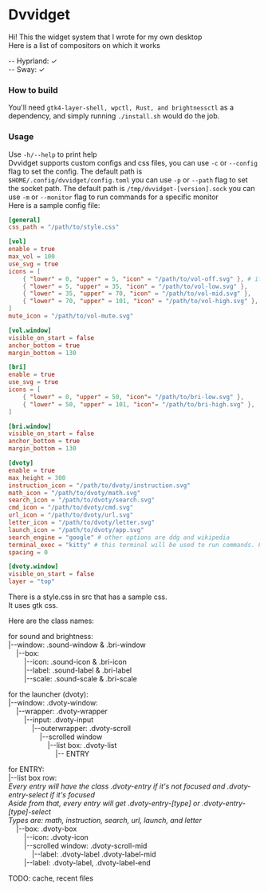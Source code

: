 # Dvvidget 
Hi! This the widget system that I wrote for my own desktop <br />
Here is a list of compositors on which it works

-- Hyprland: ✓ <br />
-- Sway: ✓ <br />

### How to build
You'll need ```gtk4-layer-shell, wpctl, Rust, and brightnessctl``` as a dependency, 
and simply running ```./install.sh``` would do the job.

### Usage
Use ```-h/--help``` to print help <br />
Dvvidget supports custom configs and css files,
you can use ```-c``` or ```--config``` flag to set the config. The default path is ```$HOME/.config/dvvidget/config.toml```
you can use ```-p``` or ```--path``` flag to set the socket path. The default path is ```/tmp/dvvidget-[version].sock```
you can use ```-m``` or ```--monitor``` flag to run commands for a specific monitor
<br />
Here is a sample config file:
```toml
[general]
css_path = "/path/to/style.css"

[vol]
enable = true
max_vol = 100
use_svg = true
icons = [
    { "lower" = 0, "upper" = 5, "icon" = "/path/to/vol-off.svg" }, # if use_svg is set, put the path of the icon here, otherwise, put the glyph
    { "lower" = 5, "upper" = 35, "icon" = "/path/to/vol-low.svg" },
    { "lower" = 35, "upper" = 70, "icon" = "/path/to/vol-mid.svg" },
    { "lower" = 70, "upper" = 101, "icon" = "/path/to/vol-high.svg" },
]
mute_icon = "/path/to/vol-mute.svg"

[vol.window]
visible_on_start = false
anchor_bottom = true
margin_bottom = 130

[bri]
enable = true
use_svg = true
icons = [
    { "lower" = 0, "upper" = 50, "icon"= "/path/to/bri-low.svg" },
    { "lower" = 50, "upper" = 101, "icon"= "/path/to/bri-high.svg" },
]

[bri.window]
visible_on_start = false
anchor_bottom = true
margin_bottom = 130

[dvoty]
enable = true
max_height = 300
instruction_icon = "/path/to/dvoty/instruction.svg"
math_icon = "/path/to/dvoty/math.svg"
search_icon = "/path/to/dvoty/search.svg"
cmd_icon = "/path/to/dvoty/cmd.svg"
url_icon = "/path/to/dvoty/url.svg"
letter_icon = "/path/to/dvoty/letter.svg"
launch_icon = "/path/to/dvoty/app.svg"
search_engine = "google" # other options are ddg and wikipedia
terminal_exec = "kitty" # this terminal will be used to run commands. For example, if you want to use Alacritty, set this to Alacritty -e
spacing = 0

[dvoty.window]
visible_on_start = false
layer = "top"
```
There is a style.css in src that has a sample css. <br />
It uses gtk css. <br />

Here are the class names:<br />

for sound and brightness: <br />
|--window: .sound-window & .bri-window <br />
&nbsp;&nbsp;&nbsp;&nbsp;|--box: <br />
&nbsp;&nbsp;&nbsp;&nbsp;&nbsp;&nbsp;&nbsp;&nbsp;|--icon: .sound-icon & .bri-icon <br />
&nbsp;&nbsp;&nbsp;&nbsp;&nbsp;&nbsp;&nbsp;&nbsp;|--label: .sound-label & .bri-label <br />
&nbsp;&nbsp;&nbsp;&nbsp;&nbsp;&nbsp;&nbsp;&nbsp;|--scale: .sound-scale & .bri-scale <br />

for the launcher (dvoty): <br />
|--window: .dvoty-window: <br />
&nbsp;&nbsp;&nbsp;&nbsp;|--wrapper: .dvoty-wrapper <br />
&nbsp;&nbsp;&nbsp;&nbsp;&nbsp;&nbsp;&nbsp;&nbsp;|--input: .dvoty-input <br />
&nbsp;&nbsp;&nbsp;&nbsp;&nbsp;&nbsp;&nbsp;&nbsp;&nbsp;&nbsp;&nbsp;&nbsp;|--outerwrapper: .dvoty-scroll <br />
&nbsp;&nbsp;&nbsp;&nbsp;&nbsp;&nbsp;&nbsp;&nbsp;&nbsp;&nbsp;&nbsp;&nbsp;&nbsp;&nbsp;&nbsp;&nbsp;|--scrolled window <br />
&nbsp;&nbsp;&nbsp;&nbsp;&nbsp;&nbsp;&nbsp;&nbsp;&nbsp;&nbsp;&nbsp;&nbsp;&nbsp;&nbsp;&nbsp;&nbsp;&nbsp;&nbsp;&nbsp;&nbsp;|--list box: .dvoty-list <br />
&nbsp;&nbsp;&nbsp;&nbsp;&nbsp;&nbsp;&nbsp;&nbsp;&nbsp;&nbsp;&nbsp;&nbsp;&nbsp;&nbsp;&nbsp;&nbsp;&nbsp;&nbsp;&nbsp;&nbsp;&nbsp;&nbsp;&nbsp;&nbsp;|-- ENTRY

for ENTRY: <br />
|--list box row:  
*Every entry will have the class .dvoty-entry if it's not focused and .dvoty-entry-select if it's focused*<br/>
*Aside from that, every entry will get .dvoty-entry-[type] or .dvoty-entry-[type]-select* <br />
*Types are: math, instruction, search, url, launch, and letter* <br />
&nbsp;&nbsp;&nbsp;&nbsp;|--box: .dvoty-box<br />
&nbsp;&nbsp;&nbsp;&nbsp;&nbsp;&nbsp;&nbsp;&nbsp;|--icon: .dvoty-icon<br />
&nbsp;&nbsp;&nbsp;&nbsp;&nbsp;&nbsp;&nbsp;&nbsp;|--scrolled window: .dvoty-scroll-mid<br />
&nbsp;&nbsp;&nbsp;&nbsp;&nbsp;&nbsp;&nbsp;&nbsp;&nbsp;&nbsp;&nbsp;&nbsp;|--label: .dvoty-label .dvoty-label-mid<br />
&nbsp;&nbsp;&nbsp;&nbsp;&nbsp;&nbsp;&nbsp;&nbsp;|--label: .dvoty-label, .dvoty-label-end<br />

TODO: cache, recent files
